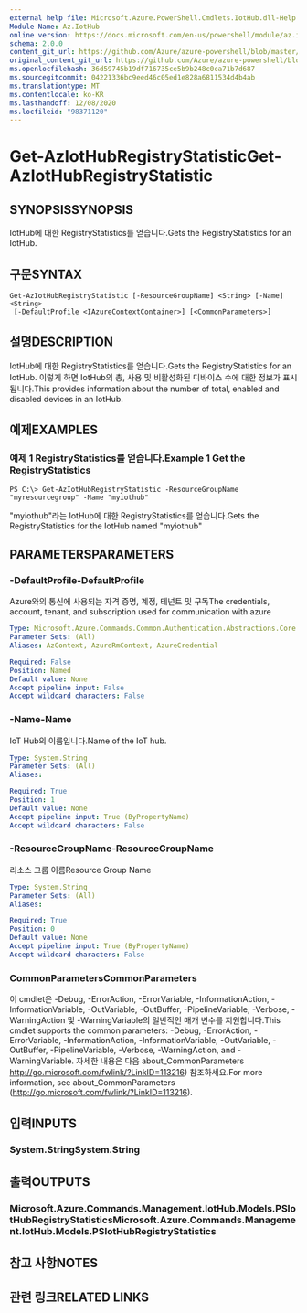 ```yaml
---
external help file: Microsoft.Azure.PowerShell.Cmdlets.IotHub.dll-Help.xml
Module Name: Az.IotHub
online version: https://docs.microsoft.com/en-us/powershell/module/az.iothub/get-aziothubregistrystatistic
schema: 2.0.0
content_git_url: https://github.com/Azure/azure-powershell/blob/master/src/IotHub/IotHub/help/Get-AzIotHubRegistryStatistic.md
original_content_git_url: https://github.com/Azure/azure-powershell/blob/master/src/IotHub/IotHub/help/Get-AzIotHubRegistryStatistic.md
ms.openlocfilehash: 36d59745b19df716735ce5b9b248c0ca71b7d687
ms.sourcegitcommit: 04221336bc9eed46c05ed1e828a6811534d4b4ab
ms.translationtype: MT
ms.contentlocale: ko-KR
ms.lasthandoff: 12/08/2020
ms.locfileid: "98371120"
---
```

# <span data-ttu-id="20296-101">Get-AzIotHubRegistryStatistic</span><span class="sxs-lookup"><span data-stu-id="20296-101">Get-AzIotHubRegistryStatistic</span></span>

## <span data-ttu-id="20296-102">SYNOPSIS</span><span class="sxs-lookup"><span data-stu-id="20296-102">SYNOPSIS</span></span>
<span data-ttu-id="20296-103">IotHub에 대한 RegistryStatistics를 얻습니다.</span><span class="sxs-lookup"><span data-stu-id="20296-103">Gets the RegistryStatistics for an IotHub.</span></span>

## <span data-ttu-id="20296-104">구문</span><span class="sxs-lookup"><span data-stu-id="20296-104">SYNTAX</span></span>

```
Get-AzIotHubRegistryStatistic [-ResourceGroupName] <String> [-Name] <String>
 [-DefaultProfile <IAzureContextContainer>] [<CommonParameters>]
```

## <span data-ttu-id="20296-105">설명</span><span class="sxs-lookup"><span data-stu-id="20296-105">DESCRIPTION</span></span>
<span data-ttu-id="20296-106">IotHub에 대한 RegistryStatistics를 얻습니다.</span><span class="sxs-lookup"><span data-stu-id="20296-106">Gets the RegistryStatistics for an IotHub.</span></span>
<span data-ttu-id="20296-107">이렇게 하면 IotHub의 총, 사용 및 비활성화된 디바이스 수에 대한 정보가 표시됩니다.</span><span class="sxs-lookup"><span data-stu-id="20296-107">This provides information about the number of total, enabled and disabled devices in an IotHub.</span></span>

## <span data-ttu-id="20296-108">예제</span><span class="sxs-lookup"><span data-stu-id="20296-108">EXAMPLES</span></span>

### <span data-ttu-id="20296-109">예제 1 RegistryStatistics를 얻습니다.</span><span class="sxs-lookup"><span data-stu-id="20296-109">Example 1 Get the RegistryStatistics</span></span>
```
PS C:\> Get-AzIotHubRegistryStatistic -ResourceGroupName "myresourcegroup" -Name "myiothub"
```

<span data-ttu-id="20296-110">"myiothub"라는 IotHub에 대한 RegistryStatistics를 얻습니다.</span><span class="sxs-lookup"><span data-stu-id="20296-110">Gets the RegistryStatistics for the IotHub named "myiothub"</span></span>

## <span data-ttu-id="20296-111">PARAMETERS</span><span class="sxs-lookup"><span data-stu-id="20296-111">PARAMETERS</span></span>

### <span data-ttu-id="20296-112">-DefaultProfile</span><span class="sxs-lookup"><span data-stu-id="20296-112">-DefaultProfile</span></span>
<span data-ttu-id="20296-113">Azure와의 통신에 사용되는 자격 증명, 계정, 테넌트 및 구독</span><span class="sxs-lookup"><span data-stu-id="20296-113">The credentials, account, tenant, and subscription used for communication with azure</span></span>

```yaml
Type: Microsoft.Azure.Commands.Common.Authentication.Abstractions.Core.IAzureContextContainer
Parameter Sets: (All)
Aliases: AzContext, AzureRmContext, AzureCredential

Required: False
Position: Named
Default value: None
Accept pipeline input: False
Accept wildcard characters: False
```

### <span data-ttu-id="20296-114">-Name</span><span class="sxs-lookup"><span data-stu-id="20296-114">-Name</span></span>
<span data-ttu-id="20296-115">IoT Hub의 이름입니다.</span><span class="sxs-lookup"><span data-stu-id="20296-115">Name of the IoT hub.</span></span> 

```yaml
Type: System.String
Parameter Sets: (All)
Aliases:

Required: True
Position: 1
Default value: None
Accept pipeline input: True (ByPropertyName)
Accept wildcard characters: False
```

### <span data-ttu-id="20296-116">-ResourceGroupName</span><span class="sxs-lookup"><span data-stu-id="20296-116">-ResourceGroupName</span></span>
<span data-ttu-id="20296-117">리소스 그룹 이름</span><span class="sxs-lookup"><span data-stu-id="20296-117">Resource Group Name</span></span>

```yaml
Type: System.String
Parameter Sets: (All)
Aliases:

Required: True
Position: 0
Default value: None
Accept pipeline input: True (ByPropertyName)
Accept wildcard characters: False
```

### <span data-ttu-id="20296-118">CommonParameters</span><span class="sxs-lookup"><span data-stu-id="20296-118">CommonParameters</span></span>
<span data-ttu-id="20296-119">이 cmdlet은 -Debug, -ErrorAction, -ErrorVariable, -InformationAction, -InformationVariable, -OutVariable, -OutBuffer, -PipelineVariable, -Verbose, -WarningAction 및 -WarningVariable의 일반적인 매개 변수를 지원합니다.</span><span class="sxs-lookup"><span data-stu-id="20296-119">This cmdlet supports the common parameters: -Debug, -ErrorAction, -ErrorVariable, -InformationAction, -InformationVariable, -OutVariable, -OutBuffer, -PipelineVariable, -Verbose, -WarningAction, and -WarningVariable.</span></span> <span data-ttu-id="20296-120">자세한 내용은 다음 about_CommonParameters http://go.microsoft.com/fwlink/?LinkID=113216) 참조하세요.</span><span class="sxs-lookup"><span data-stu-id="20296-120">For more information, see about_CommonParameters (http://go.microsoft.com/fwlink/?LinkID=113216).</span></span>

## <span data-ttu-id="20296-121">입력</span><span class="sxs-lookup"><span data-stu-id="20296-121">INPUTS</span></span>

### <span data-ttu-id="20296-122">System.String</span><span class="sxs-lookup"><span data-stu-id="20296-122">System.String</span></span>

## <span data-ttu-id="20296-123">출력</span><span class="sxs-lookup"><span data-stu-id="20296-123">OUTPUTS</span></span>

### <span data-ttu-id="20296-124">Microsoft.Azure.Commands.Management.IotHub.Models.PSIotHubRegistryStatistics</span><span class="sxs-lookup"><span data-stu-id="20296-124">Microsoft.Azure.Commands.Management.IotHub.Models.PSIotHubRegistryStatistics</span></span>

## <span data-ttu-id="20296-125">참고 사항</span><span class="sxs-lookup"><span data-stu-id="20296-125">NOTES</span></span>

## <span data-ttu-id="20296-126">관련 링크</span><span class="sxs-lookup"><span data-stu-id="20296-126">RELATED LINKS</span></span>
